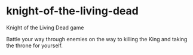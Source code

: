 # knight-of-the-living-dead
Knight of the Living Dead game

Battle your way through enemies on the way to killing the King and taking the throne for yourself.
